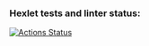 ### Hexlet tests and linter status:
[![Actions Status](https://github.com/dima020/python-project-49/actions/workflows/hexlet-check.yml/badge.svg)](https://github.com/dima020/python-project-49/actions)